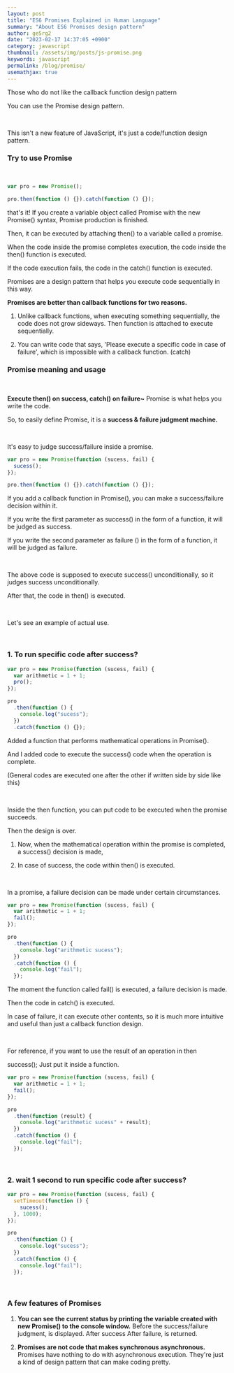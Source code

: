 ```yaml
---
layout: post
title: "ES6 Promises Explained in Human Language"
summary: "About ES6 Promises design pattern"
author: ge5rg2
date: "2023-02-17 14:37:05 +0900"
category: javascript
thumbnail: /assets/img/posts/js-promise.png
keywords: javascript
permalink: /blog/promise/
usemathjax: true
---
```


Those who do not like the callback function design pattern

You can use the Promise design pattern.

<br/>

This isn't a new feature of JavaScript, it's just a code/function design pattern.

### Try to use Promise

<br/>

```jsx
var pro = new Promise();

pro.then(function () {}).catch(function () {});
```

that's it!
If you create a variable object called Promise with the new Promise() syntax, Promise production is finished.

Then, it can be executed by attaching then() to a variable called a promise.

When the code inside the promise completes execution, the code inside the then() function is executed.

If the code execution fails, the code in the catch() function is executed.

Promises are a design pattern that helps you execute code sequentially in this way.

**Promises are better than callback functions for two reasons.**
<br/>

1. Unlike callback functions, when executing something sequentially, the code does not grow sideways. Then function is attached to execute sequentially.

2. You can write code that says, 'Please execute a specific code in case of failure', which is impossible with a callback function. (catch)

### Promise meaning and usage

<br/>

**Execute then() on success, catch() on failure~**
Promise is what helps you write the code.

So, to easily define Promise, it is a **success & failure judgment machine.**

<br/>

It's easy to judge success/failure inside a promise.

```jsx
var pro = new Promise(function (sucess, fail) {
  sucess();
});

pro.then(function () {}).catch(function () {});
```

If you add a callback function in Promise(), you can make a success/failure decision within it.

If you write the first parameter as success() in the form of a function, it will be judged as success.

If you write the second parameter as failure () in the form of a function, it will be judged as failure.

<br/>

The above code is supposed to execute success() unconditionally, so it judges success unconditionally.

After that, the code in then() is executed.

<br/>

Let's see an example of actual use.

<br/>

### 1. To run specific code after success?

```jsx
var pro = new Promise(function (sucess, fail) {
  var arithmetic = 1 + 1;
  pro();
});

pro
  .then(function () {
    console.log("sucess");
  })
  .catch(function () {});
```

Added a function that performs mathematical operations in Promise().

And I added code to execute the success() code when the operation is complete.

(General codes are executed one after the other if written side by side like this)

<br/>

Inside the then function, you can put code to be executed when the promise succeeds.

Then the design is over.

1. Now, when the mathematical operation within the promise is completed, a success() decision is made,

2. In case of success, the code within then() is executed.

<br/>

In a promise, a failure decision can be made under certain circumstances.

```jsx
var pro = new Promise(function (sucess, fail) {
  var arithmetic = 1 + 1;
  fail();
});

pro
  .then(function () {
    console.log("arithmetic sucess");
  })
  .catch(function () {
    console.log("fail");
  });
```

The moment the function called fail() is executed, a failure decision is made.

Then the code in catch() is executed.

In case of failure, it can execute other contents, so it is much more intuitive and useful than just a callback function design.

<br/>

For reference, if you want to use the result of an operation in then

success(); Just put it inside a function.

```jsx
var pro = new Promise(function (sucess, fail) {
  var arithmetic = 1 + 1;
  fail();
});

pro
  .then(function (result) {
    console.log("arithmetic sucess" + result);
  })
  .catch(function () {
    console.log("fail");
  });
```

<br/>

### 2. wait 1 second to run specific code after success?

```jsx
var pro = new Promise(function (sucess, fail) {
  setTimeout(function () {
    sucess();
  }, 1000);
});

pro
  .then(function () {
    console.log("sucess");
  })
  .catch(function () {
    console.log("fail");
  });
```

<br/>

### A few features of Promises

1. **You can see the current status by printing the variable created with new Promise() to the console window.**
   Before the success/failure judgment, <pending> is displayed.
   After success <resolved>
   After failure, <rejected> is returned.

2. **Promises are not code that makes synchronous asynchronous.**
   Promises have nothing to do with asynchronous execution. They're just a kind of design pattern that can make coding pretty.
